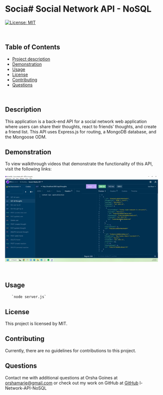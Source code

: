 # Socia# Social Network API - NoSQL

[![License: MIT](https://img.shields.io/badge/License-MIT-yellow.svg)](https://opensource.org/licenses/MIT)

​

## Table of Contents

- [Project description](#Description)
- [Demonstration](#Demonstration)
- [Usage](#Usage)
- [License](#License)
- [Contributing](#Contributing)
- [Questions](#Questions)

​

## Description

This application is a back-end API for a social network web application where users can share their thoughts, react to friends’ thoughts, and create a friend list.   This API uses Express.js for routing, a MongoDB database, and the Mongoose ODM. 

## Demonstration

To view walkthrough videos that demonstrate the functionality of this API, visit the
following links:

[![Watch the video](images/demo1.png)](https://drive.google.com/file/d/1DNLFHZCH8a3kReILtFgC2E0Mzu4-gSyi/view)




​

## Usage

       `node server.js`


## License

This project is licensed by MIT.

## Contributing

Currently, there are no guidelines for contributions to this project.

## Questions

Contact me with additional questions at
Orsha Goines at orshamarie@gmail.com or check out my work on GitHub at
[GitHub](https://github.com/OGrunner)
l-Network-API-NoSQL